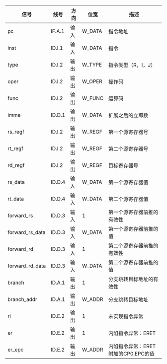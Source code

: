 | 信号            | 线号   | 方向 | 位宽   | 描述                                |
| --------------- | ------ | ---- | ------ | ----------------------------------- |
| pc              | IF.A.1 | 输入 | W_DATA | 指令地址                            |
| inst            | ID.I.1 | 输入 | W_DATA | 指令                                |
| type            | ID.I.2 | 输出 | W_TYPE | 指令类型（R，I，J）                 |
| oper            | ID.I.2 | 输出 | W_OPER | 操作码                              |
| func            | ID.I.2 | 输出 | W_FUNC | 运算码                              |
| imme            | ID.D.1 | 输出 | W_DATA | 扩展之后的立即数                    |
| rs_regf         | ID.I.2 | 输出 | W_REGF | 第一个源寄存器号                    |
| rt_regf         | ID.I.2 | 输出 | W_REGF | 第二个源寄存器号                    |
| rd_regf         | ID.I.2 | 输出 | W_REGF | 目标寄存器号                        |
| rs_data         | ID.D.4 | 输入 | W_DATA | 第一个源寄存器值                    |
| rt_data         | ID.D.4 | 输入 | W_DATA | 第二个源寄存器值                    |
| forward_rs      | ID.D.3 | 输入 | 1      | 第一个源寄存器前推的有效性          |
| forward_rs_data | ID.D.3 | 输入 | W_DATA | 第一个源寄存器前推的值              |
| forward_rd      | ID.D.3 | 输入 | 1      | 第二个源寄存器前推的有效性          |
| forward_rd_data | ID.D.3 | 输入 | W_DATA | 第二个源寄存器前推的值              |
| branch          | ID.A.1 | 输出 | 1      | 分支跳转目标地址的有效性            |
| branch_addr     | ID.A.1 | 输出 | W_ADDR | 分支跳转目标地址                    |
| ri              | ID.E.2 | 输出 | 1      | 未实现指令异常                      |
| er              | ID.E.2 | 输出 | 1      | 内陷指令异常：ERET                  |
| er_epc          | ID.E.2 | 输出 | W_ADDR | 内陷指令异常：ERET附加的CP0.EPC的值 |

